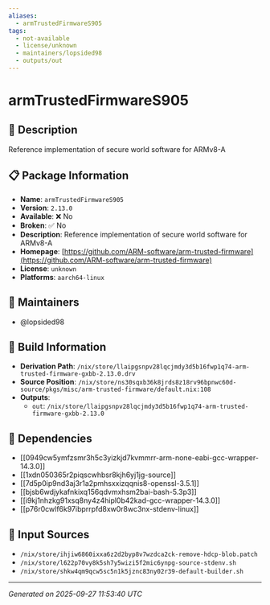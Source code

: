 ```yaml
---
aliases:
  - armTrustedFirmwareS905
tags:
  - not-available
  - license/unknown
  - maintainers/lopsided98
  - outputs/out
---
```


# armTrustedFirmwareS905

## 📝 Description

Reference implementation of secure world software for ARMv8-A

## 📋 Package Information

- **Name**: `armTrustedFirmwareS905`
- **Version**: `2.13.0`
- **Available**: ❌ No
- **Broken**: ✅ No
- **Description**: Reference implementation of secure world software for ARMv8-A
- **Homepage**: [https://github.com/ARM-software/arm-trusted-firmware](https://github.com/ARM-software/arm-trusted-firmware)
- **License**: `unknown`
- **Platforms**: `aarch64-linux`
## 👥 Maintainers

- @lopsided98


## 🔧 Build Information

- **Derivation Path**: `/nix/store/llaipgsnpv28lqcjmdy3d5b16fwp1q74-arm-trusted-firmware-gxbb-2.13.0.drv`
- **Source Position**: `/nix/store/ns30sqxb36k8jrds8z18rv96bpnwc60d-source/pkgs/misc/arm-trusted-firmware/default.nix:108`
- **Outputs**:
  - `out`:  `/nix/store/llaipgsnpv28lqcjmdy3d5b16fwp1q74-arm-trusted-firmware-gxbb-2.13.0`

## 🔗 Dependencies

- [[0949cw5ymfzsmr3h5c3yizkjd7kvmmrr-arm-none-eabi-gcc-wrapper-14.3.0]]
- [[1xdn050365r2piqscwhbsr8kjh6yj1jg-source]]
- [[7d5p0ip9nd3aj3r1a2pmhsxxizqqnis8-openssl-3.5.1]]
- [[bjsb6wdjykafnkixq156qdvmxhsm2bai-bash-5.3p3]]
- [[i9kj1nhzkg91xsq8ny4z4hipl0b42kad-gcc-wrapper-14.3.0]]
- [[p76r0cwlf6k97ibprrpfd8xw0r8wc3nx-stdenv-linux]]

## 📁 Input Sources

- `/nix/store/ihjiw6860ixxa6z2d2byp8v7wzdca2ck-remove-hdcp-blob.patch`
- `/nix/store/l622p70vy8k5sh7y5wizi5f2mic6ynpg-source-stdenv.sh`
- `/nix/store/shkw4qm9qcw5sc5n1k5jznc83ny02r39-default-builder.sh`

---
*Generated on 2025-09-27 11:53:40 UTC*
